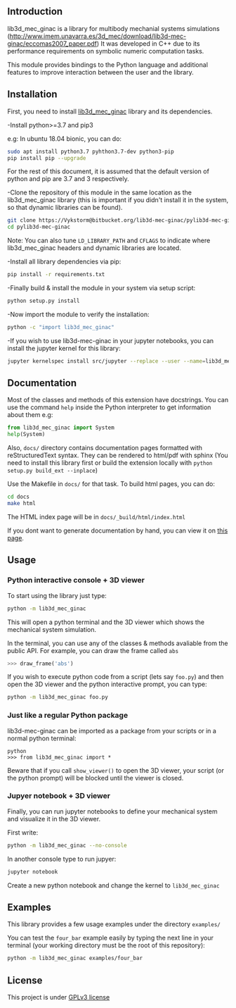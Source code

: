 
## Introduction

lib3d_mec_ginac is a library for multibody mechanial systems simulations (http://www.imem.unavarra.es/3d_mec/download/lib3d-mec-ginac/eccomas2007_paper.pdf)
It was developed in C++ due to its performance requirements on symbolic numeric computation tasks.

This module provides bindings to the Python language and additional features to improve interaction between the user and the library.


## Installation

First, you need to install [lib3d_mec_ginac](https://bitbucket.org/lib3d-mec-ginac/lib3d-mec-ginac/src/master/) library and its dependencies.

-Install python>=3.7 and pip3

e.g: In ubuntu 18.04 bionic, you can do:
```bash
sudo apt install python3.7 pyhthon3.7-dev python3-pip
pip install pip --upgrade
```    
For the rest of this document, it is assumed that the default version of python and pip are 3.7 and 3 respectively.


-Clone the repository of this module in the same location as the lib3d_mec_ginac library (this is important if you didn't install it in the system, so that dynamic libraries can be found).
```bash
git clone https://Vykstorm@bitbucket.org/lib3d-mec-ginac/pylib3d-mec-ginac.git
cd pylib3d-mec-ginac
```
Note: You can also tune ```LD_LIBRARY_PATH``` and ```CFLAGS``` to indicate where lib3d_mec_ginac headers and dynamic libraries are located.


-Install all library dependencies via pip:
```bash
pip install -r requirements.txt
```

-Finally build & install the module in your system via setup script:
```bash
python setup.py install
```


-Now import the module to verify the installation:
```bash
python -c "import lib3d_mec_ginac"
```

-If you wish to use lib3d-mec-ginac in your jupyter notebooks, you can install the jupyter kernel for this library:

```bash
jupyter kernelspec install src/jupyter --replace --user --name=lib3d_mec_ginac
```




## Documentation

Most of the classes and methods of this extension have docstrings. You can use the command ```help``` inside the Python interpreter to get information about them
e.g:
```python
from lib3d_mec_ginac import System
help(System)
```

Also, ```docs/``` directory contains documentation pages formatted with reStructuredText syntax. They can be rendered to html/pdf with sphinx (You need to install this library first or build the extension locally with ```python setup.py build_ext --inplace```)

Use the Makefile in ```docs/``` for that task. To build html pages, you can do:
```bash
cd docs
make html
```
The HTML index page will be in ```docs/_build/html/index.html```


If you dont want to generate documentation by hand, you can view it on [this page](http://vykstorm.pythonanywhere.com/).

## Usage

### Python interactive console + 3D viewer

To start using the library just type:

```bash
python -m lib3d_mec_ginac
```

This will open a python terminal and the 3D viewer which shows the mechanical system simulation.

In the terminal, you can use any of the classes & methods avaliable from the public API.
For example, you can draw the frame called ``abs``
```python
>>> draw_frame('abs')
```

If you wish to execute python code from a script (lets say ``foo.py``) and then open the 3D viewer and the python interactive prompt, you can type:
```bash
python -m lib3d_mec_ginac foo.py
```

### Just like a regular Python package

lib3d-mec-ginac can be imported as a package from your scripts or in a normal python terminal:

```
python
>>> from lib3d_mec_ginac import *
```
Beware that if you call ``show_viewer()`` to open the 3D viewer, your script (or the python prompt) will be blocked until the viewer is closed.



### Jupyer notebook + 3D viewer

Finally, you can run jupyter notebooks to define your mechanical system and visualize it in the 3D viewer.

First write:
```bash
python -m lib3d_mec_ginac --no-console
```

In another console type to run jupyer:
```bash
jupyter notebook
```
Create a new python notebook and change the kernel to ``lib3d_mec_ginac``




## Examples


This library provides a few usage examples under the directory ``examples/``


You can test the ``four_bar`` example easily by typing the next line in your terminal (your working directory must be the root of this repository):
```bash
python -m lib3d_mec_ginac examples/four_bar
```




## License

This project is under [GPLv3 license](LICENSE.txt)
